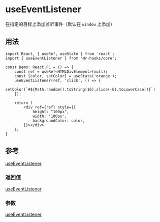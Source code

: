 # useEventListener

在指定的目标上添加监听事件（默认在 `window` 上添加）

## 用法
```tsx
import React, { useRef, useState } from 'react';
import { useEventListener } from '@r-hooks/core';

const Demo: React.FC = () => {
    const ref = useRef<HTMLDivElement>(null);
    const [color, setColor] = useState('orange');
    useEventListener(ref, 'click', () => {
        setColor(`#${Math.random().toString(16).slice(-6).toLowerCase()}`)
    });

    return (
        <div ref={ref} style={{
            height: "100px",
            width: '100px',
            backgroundColor: color,
        }}></div>
    );
}
```

## 参考
[useEventListener](./index.ts)
### 返回值
[useEventListener](./index.ts)
### 参数
[useEventListener](./index.ts)
